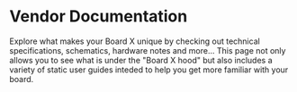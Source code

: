 # Vendor Documentation

Explore what makes your Board X unique by checking out technical specifications, schematics, hardware notes and more... This page not only allows you to see what is under the "Board X hood" but also includes a variety of static user guides inteded to help you get more familiar with your board.


